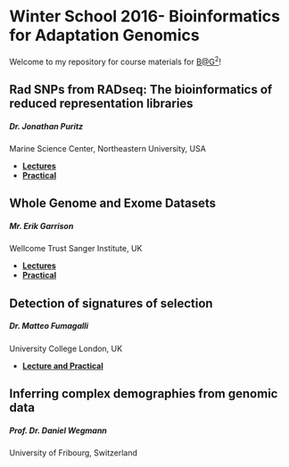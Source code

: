 # Winter School 2016- Bioinformatics for Adaptation Genomics

Welcome to my repository for course materials for [B@G<sup>2</sup>](http://www.adaptation.ethz.ch/education/winter-school-2016.html)!

## Rad SNPs from RADseq: The bioinformatics of reduced representation libraries
##### Dr. Jonathan Puritz 
Marine Science Center, Northeastern University, USA

* **[Lectures](/Lectures)**
* **[Practical](/Exercises)**

## Whole Genome and Exome Datasets
##### Mr. Erik Garrison
Wellcome Trust Sanger Institute, UK

* **[Lectures](https://docs.google.com/presentation/d/1YqbVa1vJPsPjcsQu4-a8pTWHXVAS3FCUR_DnsgqGatw/edit#slide=id.p)**
* **[Practical](https://github.com/ekg/alignment-and-variant-calling-tutorial)**

## Detection of signatures of selection
##### Dr. Matteo Fumagalli 
University College London, UK

* **[Lecture and Practical](https://github.com/mfumagalli/Weggis)**

## Inferring complex demographies from genomic data
##### Prof. Dr. Daniel Wegmann 
University of Fribourg, Switzerland






